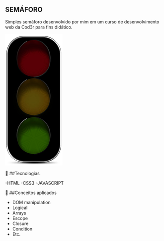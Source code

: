 ## SEMÁFORO 
<p> Simples semáforo desenvolvido por mim em um curso de desenvolvimento web da Cod3r para fins didático. </p>


<img src="./assets/turn-of.png" alt="">


🚀 ##Tecnologias

-HTML
-CSS3
-JAVASCRIPT 

🚀 ##Conceitos aplicados 
- DOM manipulation
- Logical
- Arrays
- Escope
- Closure
- Condition
- Etc.

